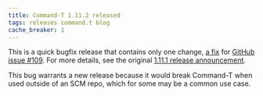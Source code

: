 ```yaml
---
title: Command-T 1.11.2 released
tags: releases command.t blog
cache_breaker: 1
---
```


This is a quick bugfix release that contains only one change, [a fix](https://github.com/wincent/command-t/commit/763fcfe84631e0c108db05c428b337ba52200e10) for [GitHub issue \#109](https://github.com/wincent/command-t/issues/109). For more details, see the original [1.11.1 release announcement](/blog/command-t-1.11.1-released).

This bug warrants a new release because it would break Command-T when used outside of an SCM repo, which for some may be a common use case.
